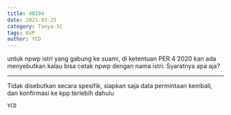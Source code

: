 ```yaml
---
title: 48194
date: 2021-03-25
category: Tanya-SC
tags: KUP
author: YCD
---
```


untuk npwp istri yang gabung ke suami, di ketentuan PER 4 2020 kan ada menyebutkan kalau bisa cetak npwp dengan nama istri. Syaratnya apa aja?

---

Tidak disebutkan secara spesifik, siapkan saja data permintaan kembali, dan konfirmasi ke kpp terlebih dahulu

`YCD`
